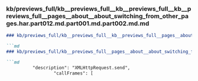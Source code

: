 ### kb/previews_full/kb__previews_full__kb__previews_full__kb__previews_full__pages__about__about_switching_from_other_pages.har.part012.md.part001.md.part002.md.md

```md
### kb/previews_full/kb__previews_full__kb__previews_full__pages__about__about_switching_from_other_pages.har.part012.md.part001.md.part002.md

```md
### kb/previews_full/kb__previews_full__pages__about__about_switching_from_other_pages.har.part012.md.part001.md (part 002)

```md
          "description": "XMLHttpRequest.send",
                  "callFrames": [
                   
```

```

```

```
